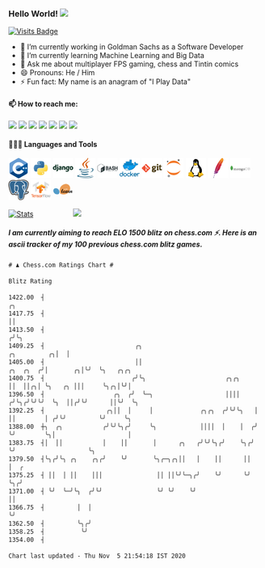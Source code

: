   ### Hello World!  <img src="https://github.com/sciencepal/sciencepal/blob/master/assets/Hi.gif" width="29px">
  [![Visits Badge](https://badges.pufler.dev/visits/sciencepal/sciencepal)](https://badges.pufler.dev/visits/sciencepal/sciencepal)
  
  - 🔭 I’m currently working in Goldman Sachs as a Software Developer
  - 🌱 I’m currently learning Machine Learning and Big Data
  - 💬 Ask me about multiplayer FPS gaming, chess and Tintin comics
  - 😄 Pronouns: He / Him
  - ⚡ Fun fact: My name is an anagram of "I Play Data"
  
  #### 📫 How to reach me:   
  [<img src="https://upload.wikimedia.org/wikipedia/commons/8/83/Steam_icon_logo.svg" width="3.5%"/>](https://steamcommunity.com/id/mongocds/)
  [<img src="https://github.com/sciencepal/sciencepal/blob/master/assets/discord-round.svg" width="3.5%"/>](https://discord.gg/MnUUbHe)
  [<img src="https://img.icons8.com/color/48/000000/twitter.png" width="3.5%"/>](https://twitter.com/sciencepal)
  [<img src="https://img.icons8.com/color/48/000000/linkedin.png" width="3.5%"/>](https://www.linkedin.com/in/adityapal1/)
  [<img src="https://img.icons8.com/fluent/48/000000/facebook-new.png" width="3.5%"/>](https://www.facebook.com/sciencepal/)
  [<img src="https://img.icons8.com/fluent/48/000000/instagram-new.png" width="3.5%"/>](https://www.instagram.com/aditya_sciencepal/)
  <a href="mailto:aditya.pal.science@gmail.com"> <img src="https://img.icons8.com/fluent/48/000000/gmail.png" width="3.5%"/> </a>
  
  #### 👨🏻‍💻 Languages and Tools <br />
  <code><img height="40" src="https://raw.githubusercontent.com/github/explore/80688e429a7d4ef2fca1e82350fe8e3517d3494d/topics/cpp/cpp.png"></code>
  <code><img height="40" src="https://raw.githubusercontent.com/github/explore/80688e429a7d4ef2fca1e82350fe8e3517d3494d/topics/python/python.png"></code>
  <code><img height="40" src="https://raw.githubusercontent.com/github/explore/80688e429a7d4ef2fca1e82350fe8e3517d3494d/topics/django/django.png"></code>
  <code><img height="40" src="https://raw.githubusercontent.com/github/explore/80688e429a7d4ef2fca1e82350fe8e3517d3494d/topics/java/java.png"></code>
  <code><img height="40" src="https://raw.githubusercontent.com/github/explore/80688e429a7d4ef2fca1e82350fe8e3517d3494d/topics/bash/bash.png"></code>
  <code><img height="40" src="https://raw.githubusercontent.com/github/explore/80688e429a7d4ef2fca1e82350fe8e3517d3494d/topics/docker/docker.png"></code>
  <code><img height="40" src="https://raw.githubusercontent.com/github/explore/80688e429a7d4ef2fca1e82350fe8e3517d3494d/topics/git/git.png"></code>
  <code><img height="40" src="https://raw.githubusercontent.com/github/explore/80688e429a7d4ef2fca1e82350fe8e3517d3494d/topics/jupyter-notebook/jupyter-notebook.png"></code>
  <code><img height="40" src="https://raw.githubusercontent.com/github/explore/80688e429a7d4ef2fca1e82350fe8e3517d3494d/topics/linux/linux.png"></code>
  <code><img height="40" src="https://raw.githubusercontent.com/github/explore/80688e429a7d4ef2fca1e82350fe8e3517d3494d/topics/maven/maven.png"></code>
  <code><img height="40" src="https://raw.githubusercontent.com/github/explore/80688e429a7d4ef2fca1e82350fe8e3517d3494d/topics/mongodb/mongodb.png"></code>
  <code><img height="40" src="https://raw.githubusercontent.com/github/explore/80688e429a7d4ef2fca1e82350fe8e3517d3494d/topics/postgresql/postgresql.png"></code>
  <code><img height="40" src="https://raw.githubusercontent.com/github/explore/80688e429a7d4ef2fca1e82350fe8e3517d3494d/topics/tensorflow/tensorflow.png"></code>
  <code><img height="40" src="https://raw.githubusercontent.com/github/explore/80688e429a7d4ef2fca1e82350fe8e3517d3494d/topics/scikit-learn/scikit-learn.png"></code>
  
  [![Stats](https://github-readme-stats.vercel.app/api?username=sciencepal&show_icons=true&theme=radical)](https://github-readme-stats.vercel.app/api?username=sciencepal&show_icons=true&theme=radical)&nbsp; &nbsp; &nbsp; &nbsp; &nbsp; &nbsp; &nbsp; &nbsp; &nbsp; &nbsp; <img src="https://github.com/sciencepal/sciencepal/blob/master/assets/saved.gif" width="195">
  
  ##### I am currently aiming to reach ELO 1500 blitz on chess.com ⚡. Here is an ascii tracker of my 100 previous chess.com blitz games.

  ```
  # ♟︎ Chess.com Ratings Chart #
  
  Blitz Rating

 1422.00  ┤                                                                                  ╭╮
 1417.75  ┤                                                                                  ││
 1413.50  ┤                                                                                 ╭╯╰╮
 1409.25  ┤                         ╭╮                                         ╭╮         ╭╮│  │
 1405.00  ┤                         ││                                ╭╮  ╭╮  ╭╯│       ╭╮│╰╯  ╰╮   ╭╮╭╮
 1400.75  ┤                        ╭╯╰╮                      ╭╮╭╮     ││  ││╭╮│ ╰╮   ╭╮ │││     ╰╮╭╮│╰╯│
 1396.50  ┤                   ╭╮  ╭╯  ╰─╮                    ││││    ╭╯╰╮╭╯╰╯╰╯  ╰╮  ││╭╯╰╯      ││╰╯  ╰╮
 1392.25  ┤                 ╭╮││  │     │             ╭╮╭╮  ╭╯╰╯╰╮   │  ││        │ ╭╯╰╯         ╰╯     ╰╮
 1388.00  ┼╮  ╭╮           ╭╯╰╯╰╮╭╯     ╰╮            ││││  │    │  ╭╯  ╰╯        ╰╮│                    │
 1383.75  ┤│  ││           │    ││       │      ╭╮   ╭╯╰╯╰╮╭╯    ╰╮╭╯              ╰╯                    ╰╮
 1379.50  ┤╰╮╭╯╰╮ ╭╮    ╭╮╭╯    ╰╯       ╰╮╭─╮╭╮││   │    ││      ││                                      │  ╭
 1375.25  ┤ ││  │ ││    │││               ││ ││╰╯╰─╮╭╯    ╰╯      ╰╯                                      ╰╮╭╯
 1371.00  ┤ ╰╯  ╰─╯╰╮  ╭╯╰╯               ╰╯ ╰╯    ╰╯                                                      ││
 1366.75  ┤         │  │                                                                                   ╰╯
 1362.50  ┤         ╰╮╭╯
 1358.25  ┤          ╰╯
 1354.00  ┤

Chart last updated - Thu Nov  5 21:54:18 IST 2020  
  ```
  
